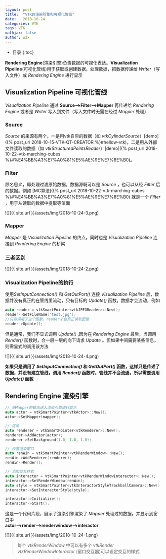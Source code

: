 ```yaml
---
layout: post
title:  "VTK的渲染引擎和可视化管线"
date:   2018-10-24
categories: VTK
tags: VTK
mathjax: false
author: wzx
---
```


- 目录
{:toc}

**Rendering Engine**(渲染引擎)负责数据的可视化表达。**Visualization Pipeline**(可视化管线)用于获取或创建数据，处理数据，把数据传递给 *Writer*（写入文件）或 *Rendering Engine* 进行显示




## Visualization Pipeline 可视化管线
*Visualization Pipeline* 通过 **Source——>Filter——>Mapper** 再传递给 *Rendering Engine* 或者是 *Writer* 写入到文件（写入文件时无需在经过 *Mapper* 处理）

### Source
*Source* 的来源有两个，一是用vtk自带的数据（如 *vtkCylinderSource*）[demo]({% post_url 2018-10-15-VTK-QT-CREATOR %}#hellow-vtk)，二是用从外部文件读取的数据（如 *vtkStructuredPointsReader*）[demo]({% post_url 2018-10-22-vtk-marching-cubes %}#%E4%BB%A3%E7%A0%81%E5%AE%9E%E7%8E%B0)。

### Filter
顾名思义，即处理过滤原始数据，数据源既可以是 *Source* ，也可以从经 *Filter* 后的数据。例如 [MC算法]({% post_url 2018-10-22-vtk-marching-cubes %}#%E4%BB%A3%E7%A0%81%E5%AE%9E%E7%8E%B0) 就是一个 *Filter* ，用于从读取的数据中提取等值面

![]({{ site.url }}/assets/img/2018-10-24-3.png)

### Mapper
*Mapper* 是 *Visualization Pipeline* 的终点，同时也是 *Visualization Pipeline* 连接到 *Rendering Engine* 的桥梁

### 三者区别
![]({{ site.url }}/assets/img/2018-10-24-2.png)

### Visualization Pipeline的执行

使用*SetInputConnection()* 和 *GetOutPort()* 连接 *Visualization Pipeline* 后，数据并没有真正的在管线里流动，只有目标的 *Update()* 函数，数据才会流动，例如
```c++
auto reader = vtkSmartPointer<vtkJPEGReader>::New();
reader->SetFileName("test.jpg");
//只有调用了这个函数，reader才会真正读取图像
reader->Update();
```
但是通常，我们不显式调用 *Update()* ,因为在 *Rendering Engine* 最后，当调用 *Render()* 函数时，会一层一层的向下请求 *Update* 。但如果中间需要某些信息，则需显式的调用该方法

![]({{ site.url }}/assets/img/2018-10-24-4.png)  

**如果只是调用了 *SetInputConnection()* 和 *GetOutPort()* 函数，这样只是传递了数据，并没有建立管线，调用 *Render()* 函数时，管线并不会流通，所以需要调用 *Update()* 函数**

## Rendering Engine 渲染引擎
```c++
// 把Mapper的输出送入渲染引擎进行显示
auto actor = vtkSmartPointer<vtkActor>::New();
actor->SetMapper(mapper);

// 渲染
auto renderer = vtkSmartPointer<vtkRenderer>::New();
renderer->AddActor(actor);
renderer->SetBackground(1.0, 1.0, 1.0);

// 设置渲染窗口
auto renWin = vtkSmartPointer<vtkRenderWindow>::New();
renWin->AddRenderer(renderer);
renWin->Render();

// 添加交互样式
auto interactor = vtkSmartPointer<vtkRenderWindowInteractor>::New();
interactor->SetRenderWindow(renWin);
auto style = vtkSmartPointer<vtkInteractorStyleTrackballCamera>::New();
interactor->SetInteractorStyle(style);

interactor->Initialize();
interactor->Start();
```
这是一个代码片段，展示了渲染引擎渲染了 *Mapper* 处理过的数据，并显示到窗口中  
**actor——>render——>renderwindow——>interactor**

![]({{ site.url }}/assets/img/2018-10-24-1.png)

> 每个 *vtkRenderWindow* 中可以有多个 *vtkRender*  
*vtkRenderWindowInteractor* (窗口交互器)可以设定交互的样式
